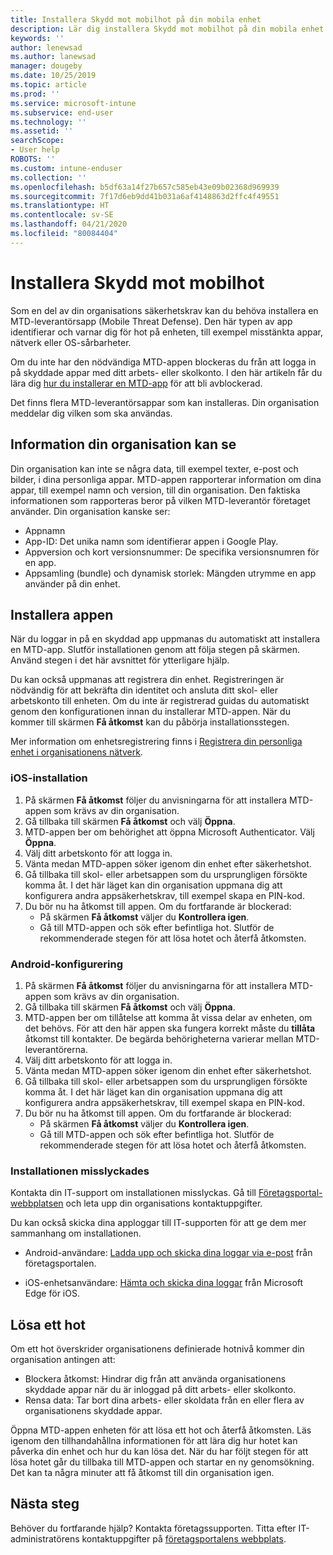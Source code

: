 ```yaml
---
title: Installera Skydd mot mobilhot på din mobila enhet
description: Lär dig installera Skydd mot mobilhot på din mobila enhet.
keywords: ''
author: lenewsad
ms.author: lanewsad
manager: dougeby
ms.date: 10/25/2019
ms.topic: article
ms.prod: ''
ms.service: microsoft-intune
ms.subservice: end-user
ms.technology: ''
ms.assetid: ''
searchScope:
- User help
ROBOTS: ''
ms.custom: intune-enduser
ms.collection: ''
ms.openlocfilehash: b5df63a14f27b657c585eb43e09b02368d969939
ms.sourcegitcommit: 7f17d6eb9dd41b031a6af4148863d2ffc4f49551
ms.translationtype: HT
ms.contentlocale: sv-SE
ms.lasthandoff: 04/21/2020
ms.locfileid: "80084404"
---
```

# <a name="install-mobile-threat-defense"></a>Installera Skydd mot mobilhot   

Som en del av din organisations säkerhetskrav kan du behöva installera en MTD-leverantörsapp (Mobile Threat Defense). Den här typen av app identifierar och varnar dig för hot på enheten, till exempel misstänkta appar, nätverk eller OS-sårbarheter.  

Om du inte har den nödvändiga MTD-appen blockeras du från att logga in på skyddade appar med ditt arbets- eller skolkonto. I den här artikeln får du lära dig [hur du installerar en MTD-app](set-up-mobile-threat-defense.md#install-app) för att bli avblockerad.  

Det finns flera MTD-leverantörsappar som kan installeras. Din organisation meddelar dig vilken som ska användas. 


## <a name="information-your-organization-can-see"></a>Information din organisation kan se   

Din organisation kan inte se några data, till exempel texter, e-post och bilder, i dina personliga appar. MTD-appen rapporterar information om dina appar, till exempel namn och version, till din organisation. Den faktiska informationen som rapporteras beror på vilken MTD-leverantör företaget använder. Din organisation kanske ser:   

* Appnamn  
* App-ID: Det unika namn som identifierar appen i Google Play.  
* Appversion och kort versionsnummer: De specifika versionsnumren för en app.  
* Appsamling (bundle) och dynamisk storlek: Mängden utrymme en app använder på din enhet. 


## <a name="install-app"></a>Installera appen    
När du loggar in på en skyddad app uppmanas du automatiskt att installera en MTD-app. Slutför installationen genom att följa stegen på skärmen. Använd stegen i det här avsnittet för ytterligare hjälp.  
 
Du kan också uppmanas att registrera din enhet. Registreringen är nödvändig för att bekräfta din identitet och ansluta ditt skol- eller arbetskonto till enheten. Om du inte är registrerad guidas du automatiskt genom den konfigurationen innan du installerar MTD-appen. När du kommer till skärmen **Få åtkomst** kan du påbörja installationsstegen.  

Mer information om enhetsregistrering finns i [Registrera din personliga enhet i organisationens nätverk](https://docs.microsoft.com/azure/active-directory/user-help/user-help-register-device-on-network).  

### <a name="ios-setup"></a>iOS-installation  

1. På skärmen **Få åtkomst** följer du anvisningarna för att installera MTD-appen som krävs av din organisation.   
2. Gå tillbaka till skärmen **Få åtkomst** och välj **Öppna**.  
3. MTD-appen ber om behörighet att öppna Microsoft Authenticator. Välj **Öppna**. 
4. Välj ditt arbetskonto för att logga in. 
5. Vänta medan MTD-appen söker igenom din enhet efter säkerhetshot. 
6. Gå tillbaka till skol- eller arbetsappen som du ursprungligen försökte komma åt. I det här läget kan din organisation uppmana dig att konfigurera andra appsäkerhetskrav, till exempel skapa en PIN-kod.   
7. Du bör nu ha åtkomst till appen. Om du fortfarande är blockerad:  
    * På skärmen **Få åtkomst** väljer du **Kontrollera igen**.  
    * Gå till MTD-appen och sök efter befintliga hot. Slutför de rekommenderade stegen för att lösa hotet och återfå åtkomsten.    

### <a name="android-setup"></a>Android-konfigurering 

1. På skärmen **Få åtkomst** följer du anvisningarna för att installera MTD-appen som krävs av din organisation.  
2. Gå tillbaka till skärmen **Få åtkomst** och välj **Öppna**.  
3. MTD-appen ber om tillåtelse att komma åt vissa delar av enheten, om det behövs. För att den här appen ska fungera korrekt måste du **tillåta** åtkomst till kontakter. De begärda behörigheterna varierar mellan MTD-leverantörerna.  
4. Välj ditt arbetskonto för att logga in.  
5. Vänta medan MTD-appen söker igenom din enhet efter säkerhetshot.  
6. Gå tillbaka till skol- eller arbetsappen som du ursprungligen försökte komma åt. I det här läget kan din organisation uppmana dig att konfigurera andra appsäkerhetskrav, till exempel skapa en PIN-kod.  
7. Du bör nu ha åtkomst till appen. Om du fortfarande är blockerad:  
    * På skärmen **Få åtkomst** väljer du **Kontrollera igen**.  
    * Gå till MTD-appen och sök efter befintliga hot. Slutför de rekommenderade stegen för att lösa hotet och återfå åtkomsten.  

### <a name="installation-failed"></a>Installationen misslyckades  

Kontakta din IT-support om installationen misslyckas. Gå till [Företagsportal-webbplatsen](https://go.microsoft.com/fwlink/?linkid=2010980) och leta upp din organisations kontaktuppgifter.  

Du kan också skicka dina apploggar till IT-supporten för att ge dem mer sammanhang om installationen.  
* Android-användare: [Ladda upp och skicka dina loggar via e-post](https://docs.microsoft.com/mem/intune/user-help/send-logs-to-your-it-admin-by-email-android) från företagsportalen.   

* iOS-enhetsanvändare: [Hämta och skicka dina loggar](https://docs.microsoft.com/intune/apps/manage-microsoft-edge#use-microsoft-edge-to-access-managed-app-logs) från Microsoft Edge för iOS.  

## <a name="resolve-a-threat"></a>Lösa ett hot  
Om ett hot överskrider organisationens definierade hotnivå kommer din organisation antingen att:  
   
* Blockera åtkomst: Hindrar dig från att använda organisationens skyddade appar när du är inloggad på ditt arbets- eller skolkonto.  
* Rensa data: Tar bort dina arbets- eller skoldata från en eller flera av organisationens skyddade appar.  

Öppna MTD-appen enheten för att lösa ett hot och återfå åtkomsten. Läs igenom den tillhandahållna informationen för att lära dig hur hotet kan påverka din enhet och hur du kan lösa det. När du har följt stegen för att lösa hotet går du tillbaka till MTD-appen och startar en ny genomsökning. Det kan ta några minuter att få åtkomst till din organisation igen.  

## <a name="next-steps"></a>Nästa steg  

Behöver du fortfarande hjälp? Kontakta företagssupporten. Titta efter IT-administratörens kontaktuppgifter på [företagsportalens webbplats](https://go.microsoft.com/fwlink/?linkid=2010980).

